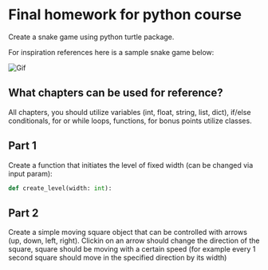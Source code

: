 # Final homework for python course

Create a snake game using python turtle package.

For inspiration references here is a sample snake game below:

![Gif](https://media.geeksforgeeks.org/wp-content/uploads/20201111233237/snakegame.gif)

## What chapters can be used for reference?

All chapters, you should utilize variables (int, float, string, list, dict), if/else conditionals, for or while loops, functions, for bonus points utilize classes.

## Part 1

Create a function that initiates the level of fixed width (can be changed via input param):

```python
def create_level(width: int):
```

## Part 2

Create a simple moving square object that can be controlled with arrows (up, down, left, right). Clickin on an arrow should change the direction of the square, square should be moving with a certain speed (for example every 1 second square should move in the specified direction by its width)
